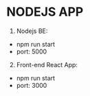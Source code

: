 # NODEJS APP
1. Nodejs BE:
- npm run start
- port: 5000

2. Front-end React App:
- npm run start
- port: 3000
